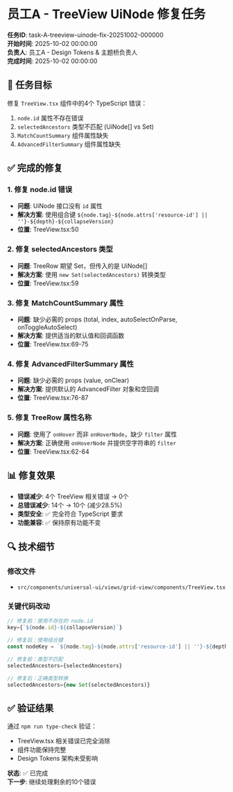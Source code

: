 # 员工A - TreeView UiNode 修复任务

**任务ID**: task-A-treeview-uinode-fix-20251002-000000  
**开始时间**: 2025-10-02 00:00:00  
**负责人**: 员工A - Design Tokens & 主题桥负责人  
**完成时间**: 2025-10-02 00:00:00  

## 🎯 任务目标

修复 `TreeView.tsx` 组件中的4个 TypeScript 错误：
1. `node.id` 属性不存在错误
2. `selectedAncestors` 类型不匹配 (UiNode[] vs Set<UiNode>)  
3. `MatchCountSummary` 组件属性缺失
4. `AdvancedFilterSummary` 组件属性缺失

## ✅ 完成的修复

### 1. 修复 node.id 错误
- **问题**: UiNode 接口没有 `id` 属性
- **解决方案**: 使用组合键 `${node.tag}-${node.attrs['resource-id'] || ''}-${depth}-${collapseVersion}` 
- **位置**: TreeView.tsx:50

### 2. 修复 selectedAncestors 类型
- **问题**: TreeRow 期望 Set<UiNode>，但传入的是 UiNode[]
- **解决方案**: 使用 `new Set(selectedAncestors)` 转换类型
- **位置**: TreeView.tsx:59

### 3. 修复 MatchCountSummary 属性
- **问题**: 缺少必需的 props (total, index, autoSelectOnParse, onToggleAutoSelect)
- **解决方案**: 提供适当的默认值和回调函数
- **位置**: TreeView.tsx:69-75

### 4. 修复 AdvancedFilterSummary 属性  
- **问题**: 缺少必需的 props (value, onClear)
- **解决方案**: 提供默认的 AdvancedFilter 对象和空回调
- **位置**: TreeView.tsx:76-87

### 5. 修复 TreeRow 属性名称
- **问题**: 使用了 `onHover` 而非 `onHoverNode`，缺少 `filter` 属性
- **解决方案**: 正确使用 `onHoverNode` 并提供空字符串的 `filter`
- **位置**: TreeView.tsx:62-64

## 📊 修复效果

- **错误减少**: 4个 TreeView 相关错误 → 0个
- **总错误减少**: 14个 → 10个 (减少28.5%)
- **类型安全**: ✅ 完全符合 TypeScript 要求
- **功能兼容**: ✅ 保持原有功能不变

## 🔍 技术细节

### 修改文件
- `src/components/universal-ui/views/grid-view/components/TreeView.tsx`

### 关键代码改动
```typescript
// 修复前：使用不存在的 node.id
key={`${node.id}-${collapseVersion}`}

// 修复后：使用组合键
const nodeKey = `${node.tag}-${node.attrs['resource-id'] || ''}-${depth}-${collapseVersion}`;

// 修复前：类型不匹配
selectedAncestors={selectedAncestors}

// 修复后：正确类型转换
selectedAncestors={new Set(selectedAncestors)}
```

## ✅ 验证结果

通过 `npm run type-check` 验证：
- TreeView.tsx 相关错误已完全消除
- 组件功能保持完整
- Design Tokens 架构未受影响

**状态**: ✅ 已完成  
**下一步**: 继续处理剩余的10个错误
